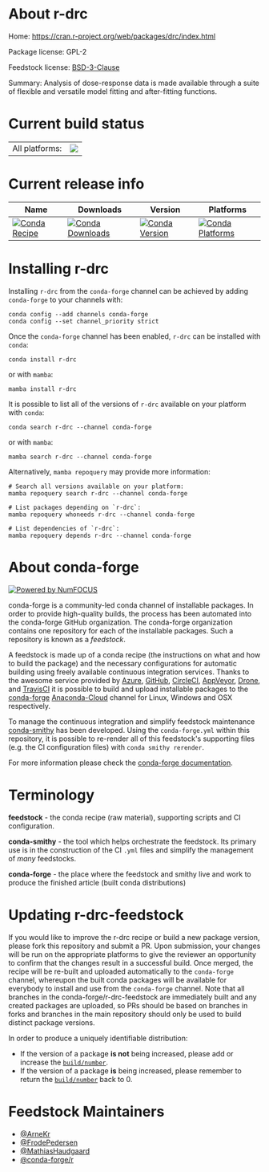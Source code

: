 About r-drc
===========

Home: https://cran.r-project.org/web/packages/drc/index.html

Package license: GPL-2

Feedstock license: [BSD-3-Clause](https://github.com/conda-forge/r-drc-feedstock/blob/main/LICENSE.txt)

Summary: Analysis of dose-response data is made available through a suite of flexible and versatile
model fitting and after-fitting functions.


Current build status
====================


<table><tr><td>All platforms:</td>
    <td>
      <a href="https://dev.azure.com/conda-forge/feedstock-builds/_build/latest?definitionId=5732&branchName=main">
        <img src="https://dev.azure.com/conda-forge/feedstock-builds/_apis/build/status/r-drc-feedstock?branchName=main">
      </a>
    </td>
  </tr>
</table>

Current release info
====================

| Name | Downloads | Version | Platforms |
| --- | --- | --- | --- |
| [![Conda Recipe](https://img.shields.io/badge/recipe-r--drc-green.svg)](https://anaconda.org/conda-forge/r-drc) | [![Conda Downloads](https://img.shields.io/conda/dn/conda-forge/r-drc.svg)](https://anaconda.org/conda-forge/r-drc) | [![Conda Version](https://img.shields.io/conda/vn/conda-forge/r-drc.svg)](https://anaconda.org/conda-forge/r-drc) | [![Conda Platforms](https://img.shields.io/conda/pn/conda-forge/r-drc.svg)](https://anaconda.org/conda-forge/r-drc) |

Installing r-drc
================

Installing `r-drc` from the `conda-forge` channel can be achieved by adding `conda-forge` to your channels with:

```
conda config --add channels conda-forge
conda config --set channel_priority strict
```

Once the `conda-forge` channel has been enabled, `r-drc` can be installed with `conda`:

```
conda install r-drc
```

or with `mamba`:

```
mamba install r-drc
```

It is possible to list all of the versions of `r-drc` available on your platform with `conda`:

```
conda search r-drc --channel conda-forge
```

or with `mamba`:

```
mamba search r-drc --channel conda-forge
```

Alternatively, `mamba repoquery` may provide more information:

```
# Search all versions available on your platform:
mamba repoquery search r-drc --channel conda-forge

# List packages depending on `r-drc`:
mamba repoquery whoneeds r-drc --channel conda-forge

# List dependencies of `r-drc`:
mamba repoquery depends r-drc --channel conda-forge
```


About conda-forge
=================

[![Powered by
NumFOCUS](https://img.shields.io/badge/powered%20by-NumFOCUS-orange.svg?style=flat&colorA=E1523D&colorB=007D8A)](https://numfocus.org)

conda-forge is a community-led conda channel of installable packages.
In order to provide high-quality builds, the process has been automated into the
conda-forge GitHub organization. The conda-forge organization contains one repository
for each of the installable packages. Such a repository is known as a *feedstock*.

A feedstock is made up of a conda recipe (the instructions on what and how to build
the package) and the necessary configurations for automatic building using freely
available continuous integration services. Thanks to the awesome service provided by
[Azure](https://azure.microsoft.com/en-us/services/devops/), [GitHub](https://github.com/),
[CircleCI](https://circleci.com/), [AppVeyor](https://www.appveyor.com/),
[Drone](https://cloud.drone.io/welcome), and [TravisCI](https://travis-ci.com/)
it is possible to build and upload installable packages to the
[conda-forge](https://anaconda.org/conda-forge) [Anaconda-Cloud](https://anaconda.org/)
channel for Linux, Windows and OSX respectively.

To manage the continuous integration and simplify feedstock maintenance
[conda-smithy](https://github.com/conda-forge/conda-smithy) has been developed.
Using the ``conda-forge.yml`` within this repository, it is possible to re-render all of
this feedstock's supporting files (e.g. the CI configuration files) with ``conda smithy rerender``.

For more information please check the [conda-forge documentation](https://conda-forge.org/docs/).

Terminology
===========

**feedstock** - the conda recipe (raw material), supporting scripts and CI configuration.

**conda-smithy** - the tool which helps orchestrate the feedstock.
                   Its primary use is in the construction of the CI ``.yml`` files
                   and simplify the management of *many* feedstocks.

**conda-forge** - the place where the feedstock and smithy live and work to
                  produce the finished article (built conda distributions)


Updating r-drc-feedstock
========================

If you would like to improve the r-drc recipe or build a new
package version, please fork this repository and submit a PR. Upon submission,
your changes will be run on the appropriate platforms to give the reviewer an
opportunity to confirm that the changes result in a successful build. Once
merged, the recipe will be re-built and uploaded automatically to the
`conda-forge` channel, whereupon the built conda packages will be available for
everybody to install and use from the `conda-forge` channel.
Note that all branches in the conda-forge/r-drc-feedstock are
immediately built and any created packages are uploaded, so PRs should be based
on branches in forks and branches in the main repository should only be used to
build distinct package versions.

In order to produce a uniquely identifiable distribution:
 * If the version of a package **is not** being increased, please add or increase
   the [``build/number``](https://docs.conda.io/projects/conda-build/en/latest/resources/define-metadata.html#build-number-and-string).
 * If the version of a package **is** being increased, please remember to return
   the [``build/number``](https://docs.conda.io/projects/conda-build/en/latest/resources/define-metadata.html#build-number-and-string)
   back to 0.

Feedstock Maintainers
=====================

* [@ArneKr](https://github.com/ArneKr/)
* [@FrodePedersen](https://github.com/FrodePedersen/)
* [@MathiasHaudgaard](https://github.com/MathiasHaudgaard/)
* [@conda-forge/r](https://github.com/conda-forge/r/)

